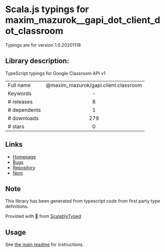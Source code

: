 
# Scala.js typings for maxim_mazurok__gapi_dot_client_dot_classroom

Typings are for version 1.0.20201118

## Library description:
TypeScript typings for Google Classroom API v1

|                    |                 |
| ------------------ | :-------------: |
| Full name          | @maxim_mazurok/gapi.client.classroom |
| Keywords           | - |
| # releases         | 8 |
| # dependents       | 1 |
| # downloads        | 279 |
| # stars            | 0 |

## Links
- [Homepage](https://github.com/Maxim-Mazurok/google-api-typings-generator#readme)
- [Bugs](https://github.com/Maxim-Mazurok/google-api-typings-generator/issues)
- [Repository](https://github.com/Maxim-Mazurok/google-api-typings-generator)
- [Npm](https://www.npmjs.com/package/%40maxim_mazurok%2Fgapi.client.classroom)
    


## Note
This library has been generated from typescript code from first party type definitions.

Provided with :purple_heart: from [ScalablyTyped](https://github.com/oyvindberg/ScalablyTyped)

## Usage
See [the main readme](../../readme.md) for instructions.


